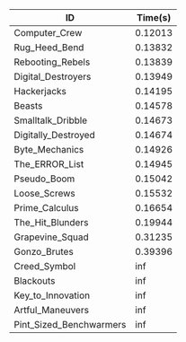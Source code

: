 |ID|Time(s)|
|-|-|
|Computer_Crew|0.12013|
|Rug_Heed_Bend|0.13832|
|Rebooting_Rebels|0.13839|
|Digital_Destroyers|0.13949|
|Hackerjacks|0.14195|
|Beasts|0.14578|
|Smalltalk_Dribble|0.14673|
|Digitally_Destroyed|0.14674|
|Byte_Mechanics|0.14926|
|The_ERROR_List|0.14945|
|Pseudo_Boom|0.15042|
|Loose_Screws|0.15532|
|Prime_Calculus|0.16654|
|The_Hit_Blunders|0.19944|
|Grapevine_Squad|0.31235|
|Gonzo_Brutes|0.39396|
|Creed_Symbol|inf|
|Blackouts|inf|
|Key_to_Innovation|inf|
|Artful_Maneuvers|inf|
|Pint_Sized_Benchwarmers|inf|
